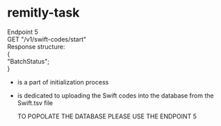 # remitly-task

Endpoint 5<br> 
GET "/v1/swift-codes/start" <br>
Response structure: <br>
{<br>
   "BatchStatus";<br>
}<br>
- is a part of initialization process<br>
- is dedicated to uploading the Swift codes into the database from the Swift.tsv file<br>



  TO POPOLATE THE DATABASE PLEASE USE THE ENDPOINT 5


